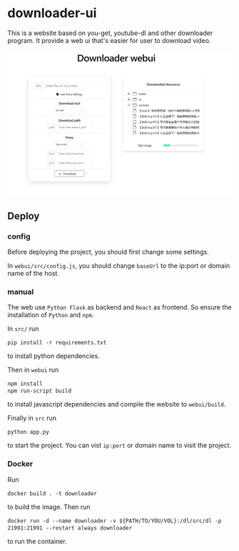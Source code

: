 # downloader-ui
This is a website based on you-get, youtube-dl and other downloader program. It provide a web ui that's easier for user to download video.

![app](./doc/app.png)

## Deploy
### config
Before deploying the project, you should first change some settings.

In ```webui/src/config.js```, you should change ```baseUrl``` to the ip:port or domain name of the host.

### manual
The web use ```Python Flask``` as backend and ```React``` as frontend. So ensure the installation of ```Python``` and  ```npm```.

In ```src/``` run 
```
pip install -r requirements.txt
```
to install python dependencies.

Then in ```webui``` run 
```
npm install
npm run-script build
```
to install javascript dependencies and compile the website to ```webui/build```.

Finally in ```src``` run 
```
python app.py
```
to start the project. You can vist ```ip:port``` or domain name to visit the project.

### Docker
Run 
```
docker build . -t downloader
```
to build the image. Then run
```
docker run -d --name downloader -v ${PATH/TO/YOU/VOL}:/dl/src/dl -p 21991:21991 --restart always downloader
```
to run the container.